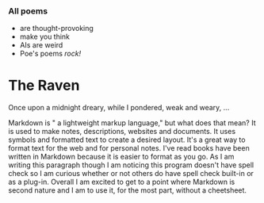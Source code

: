 ### All poems

- are thought-provoking
- make you think
- AIs are weird
- Poe's poems _rock!_

# The Raven

Once upon a midnight dreary, while I pondered, weak and weary,
...

Markdown is " a lightweight markup language," but what does that mean? It is used to make notes, descriptions, websites and documents. It uses symbols and formatted text to create a desired layout. It's a great way to format text for the web and for personal notes. I've read books have been written in Markdown because it is easier to format as you go. As I am writing this paragraph though I am noticing this program doesn't have spell check so I am curious whether or not others do have spell check built-in or as a plug-in. Overall I am excited to get to a point where Markdown is second nature and I am to use it, for the most part, without a cheetsheet.